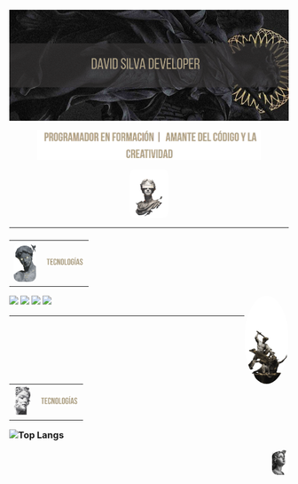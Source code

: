 <p align="center">
  <img src="images/David Silva Developer (4).png" alt="Banner" style="width:100%; height:200px; object-fit:cover;" />
</p>

<p align="center">
  <img src="images/letras sin fondo-Photoroom.png"  style="width:80%;" /> 
  </p>
  
<p align="center">
  <img src="images/banergafasV-Photoroom.png" width="70PX" style="border-radius:10px;" />
</p>

---

###  <table>
  <tr>
    <td>
      <img src="images/david_cabezajpg-Photoroom.png" width="40" style="border-radius:10px;" />
    </td>
    <td>
      <img src="images/tegnologias letras-Photoroom.png" width="70px" style="border-radius:10px;" />
    </td>
  </tr>
</table>

<p gap:10px;>
  
  <img src="https://cdn.jsdelivr.net/gh/devicons/devicon/icons/python/python-original.svg" width="40"/>
  <img src="https://cdn.jsdelivr.net/gh/devicons/devicon/icons/html5/html5-original.svg" width="40"/>
  <img src="https://cdn.jsdelivr.net/gh/devicons/devicon/icons/css3/css3-original.svg" width="40"/>
  <img src="https://cdn.jsdelivr.net/gh/devicons/devicon/icons/javascript/javascript-original.svg" width="40"/>
  <img src="images/MUERTEMEDUSA-Photoroom.png" width="80px" style="border-radius:50%;" align="right" />
</p>


---
   
### <table>
  <tr>
    <td>
      <img src="images/8b256230b350d3ae5b9adfacf254fb79-Photoroom.png" width="30px" style="border-radius:10px;" />
    </td>
    <td>
      <img src="images/tegnologias letras-Photoroom.png" width="70px" style="border-radius:10px;" />
    </td>
  </tr>
</table>



![Top Langs](https://github-readme-stats.vercel.app/api/top-langs/?username=David-SilvaDEV&layout=compact&title_color=c4b79a&text_color=c4b79a&bg_color=0d1117&border_color=c4b79a)



<p align="right">
  <img src="images/58bfe088e37a21c620f53521bba9c46a-Photoroom.png" width="30PX" style="border-radius:10px;" />
</p>
